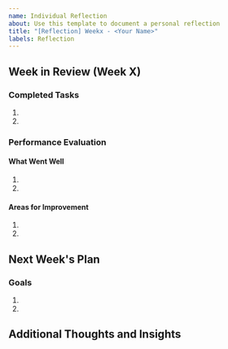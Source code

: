 ```yaml
---
name: Individual Reflection
about: Use this template to document a personal reflection
title: "[Reflection] Weekx - <Your Name>"
labels: Reflection
---
```

## Week in Review (Week X)

### Completed Tasks
1. 
2. 

### Performance Evaluation
#### What Went Well
1. 
2. 
#### Areas for Improvement
1. 
2. 

## Next Week's Plan

### Goals
1. 
2. 

## Additional Thoughts and Insights



